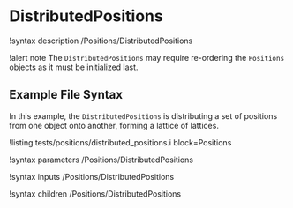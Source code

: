 # DistributedPositions

!syntax description /Positions/DistributedPositions

!alert note
The `DistributedPositions` may require re-ordering the `Positions` objects as it must be initialized last.

## Example File Syntax

In this example, the `DistributedPositions` is distributing a set of positions from
one object onto another, forming a lattice of lattices.

!listing tests/positions/distributed_positions.i block=Positions

!syntax parameters /Positions/DistributedPositions

!syntax inputs /Positions/DistributedPositions

!syntax children /Positions/DistributedPositions
